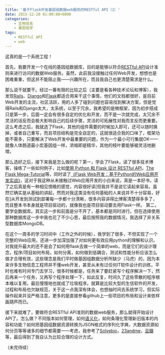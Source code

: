 ```yaml
---
title: '基于Flask开发基因组数据web服务的RESTful API（1）'
date: 2015-12-20 01:00:00+0800
categories:
    - 生物信息
    - 基因组学
tags:
    - RESTful API
    - web
---
```


这真的是一个系统工程！

首先，我要开发一个在线的基因组数据库，目的是能够以符合[RESTful API](http://www.restapitutorial.com/)设计准则来进行访问的数据Web服务。虽然，此前我没接触过任何Web开发，想想也是困难重重，但这并不能阻止我——兴趣所在，而且我自己也更清楚需求是什么。

那么说干就要干。经过一番有限的比较之后（主要是看各种技术论坛和博客），我发现[Rails](http://rubyonrails.org/)、[Django](https://www.djangoproject.com/)和[Flask](http://flask.pocoo.org/)都适合用来干这个事情，他们的文档都很好，是目前Web开发的主流，社区活跃，用的人多了碰到问题也容易找到解决方案，但是觉得Rails和Django太大，太系统，以至于冗余，我希望的是微框架，因为初步搭成只是第一步，后面一定会有很多自定的优化和开发，而不是一次就完成，太冗余不灵活的话反而会极大影响自己的后续步骤，灵活的可拓展性对我而言反而更重要。这么考虑之后，我就选了Flask，其他的组件需要的时候加入即可，还可以随时换掉，或者自己重写，而且项目结构是完全自定的，这就很适合我的口味了，框架功能不需多，只要解决了Web开发中最重要的问题，作为一个最小可行集就OK——就像人体肠道最小宏基因组一样，浓缩即是精华，其他的枝叶要能够被灵活地删增。

那么选好之后，接下来我是怎么做的呢？第一，学会了Flask，读了很多技术博客，操练了一些如何例子，比如[使用 Python 和 Flask 设计 RESTful API](http://www.pythondoc.com/flask-restful/)，[The Flask Mega-Tutorial](http://www.pythondoc.com/flask-mega-tutorial)等，同时读了[《Flask Web开发：基于Python的Web应用开发实战》](https://book.douban.com/subject/26274202/)，这对于我这种从未接触过Web应用开发的小白来说，真是一本好书，读了之后真是有一种相见恨晚的感觉，内容很好读[但我并不是说它读起来容易。虽然它确实是从基础的讲起，然而对我这类没有任何基础的人来说并不十分容易，好在]从开发到测试到部署每一步都十分清晰，很多内容讲得比博客清楚得多多了，而且整本书本身就是项目驱动的，就像我也是项目驱动要去用Flask一样。
第二，要学会数据库。其实这一步和前面是分不开了，基本都是同时进行。但在选择使用那种数据库这一步中我也花了不少心思，最后按照我的数据情况，我选择了非关系型数据库MongoDB。

在这个一周多的学习时间中（工作之外的时候），我学到了很多，不但实现了一个完整的Web应用，还进一步加深加强了对如何更有效应用python的理解和认识。对我提升最大的还不是会了如何用flask去做一个简单的web，而是它们的设计理念，程序/项目如何布局，如何分离，如何做到低耦合，测试和性能分析应该怎么做才合理有效，这些理念是我们平时做基因组数据分析所缺少（马虎）的，因为本来许多生物信息工程师并不懂web开发，甚至从未有过任何IT软件设计的训练，平时也难有时间专门去学习，很多时候都是，任务来了要赶紧写个程序解决一下，然后再来一个任务，又再写个程序处理一下，如此反复，时间久了这些零散的程序根本难以复用，最后慢慢地也就成了垃圾程序。就算是比较大型的生信软件的开发，过程和布局也欠缺规范，关于这一点我深有体会，也想抽时间去系统学习，但实际操作起来并没严格注意，更多的是直接参看github上一些项目的布局和设计来依样画葫芦而已。

接下来就难了，要做符合RESTful API准则的数据web服务，那么就得开始设计API了。怎么做？不同版本如何管理，如何[语义化](http://semver.org/lang/zh-CN/)，如何条理化管理新旧版本的内容和功能？如何把基因组数据资源转换为JSON格式的序列化字典，大数据资源如何分页等等诸多的细节都需要一一考虑，我参考了[Solvebio](https://docs.solvebio.com/docs/api-overview)，[23andme](api.23andme.com)，[豆瓣](https://developers.douban.com/wiki/?title=api_v2)等，最后得到了我自认为比较合理的设计方式。

（未完待续）

